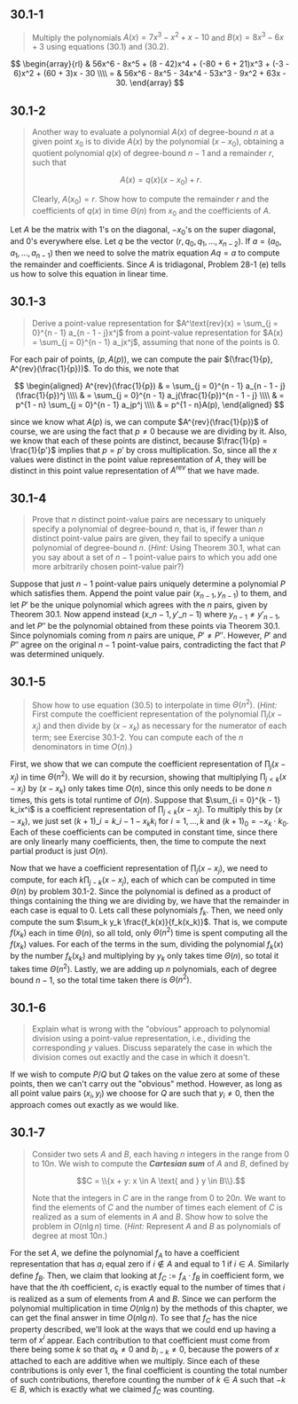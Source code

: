 ## 30.1-1

> Multiply the polynomials $A(x) = 7x^3 - x^2 + x - 10$ and $B(x) = 8x^3 - 6x + 3$ using equations $\text{(30.1)}$ and $\text{(30.2)}$.

$$
\begin{array}{rl}
  & 56x^6 - 8x^5 + (8 - 42)x^4 + (-80 + 6 + 21)x^3 + (-3 - 6)x^2 + (60 + 3)x - 30 \\\\
= & 56x^6 - 8x^5 - 34x^4 - 53x^3 - 9x^2 + 63x - 30.
\end{array}
$$

## 30.1-2

> Another way to evaluate a polynomial $A(x)$ of degree-bound $n$ at a given point $x_0$ is to divide $A(x)$ by the polynomial $(x - x_0)$, obtaining a quotient polynomial $q(x)$ of degree-bound $n - 1$ and a remainder $r$, such that
>
> $$A(x) = q(x)(x - x_0) + r.$$
> 
> Clearly, $A(x_0) = r$. Show how to compute the remainder $r$ and the coefficients of $q(x)$ in time $\Theta(n)$ from $x_0$ and the coefficients of $A$.

Let $A$ be the matrix with $1$'s on the diagonal, $−x_0$'s on the super diagonal, and $0$'s everywhere else. Let $q$ be the vector $(r, q_0, q_1, \dots, x_{n − 2})$. If $a = (a_0, a_1, \dots, a_{n − 1})$ then we need to solve the matrix equation $Aq = a$ to compute the remainder and coefficients. Since $A$ is tridiagonal, Problem 28-1 (e) tells us how to solve this equation in linear time.

## 30.1-3

> Derive a point-value representation for $A^\text{rev}(x) = \sum_{j = 0}^{n - 1} a_{n - 1 - j}x^j$ from a point-value representation for $A(x) = \sum_{j = 0}^{n - 1} a_jx^j$, assuming that none of the points is $0$.

For each pair of points, $(p, A(p))$, we can compute the pair $(\frac{1}{p}, A^{rev}(\frac{1}{p}))$. To do this, we note that

$$
\begin{aligned}
A^{rev}(\frac{1}{p}) 
    & = \sum_{j = 0}^{n - 1} a_{n - 1 - j} (\frac{1}{p})^j \\\\
    & = \sum_{j = 0}^{n - 1} a_j(\frac{1}{p})^{n - 1 - j} \\\\
    & = p^{1 - n} \sum_{j = 0}^{n - 1} a_jp^j \\\\
    & = p^{1 - n}A(p),
\end{aligned}
$$

since we know what $A(p)$ is, we can compute $A^{rev}(\frac{1}{p})$ of course, we are using the fact that $p \ne 0$ because we are dividing by it. Also, we know that each of these points are distinct, because $\frac{1}{p} = \frac{1}{p'}$ implies that $p = p'$ by cross multiplication. So, since all the $x$ values were distinct in the point value representation of $A$, they will be distinct in this point value representation of $A^{rev}$ that we have made.

## 30.1-4

> Prove that $n$ distinct point-value pairs are necessary to uniquely specify a polynomial of degree-bound $n$, that is, if fewer than $n$ distinct point-value pairs are given, they fail to specify a unique polynomial of degree-bound $n$. ($\textit{Hint:}$ Using Theorem 30.1, what can you say about a set of $n - 1$ point-value pairs to which you add one more arbitrarily chosen point-value pair?)

Suppose that just $n − 1$ point-value pairs uniquely determine a polynomial $P$ which satisfies them. Append the point value pair $(x_{n - 1}, y_{n − 1})$ to them, and let $P'$ be the unique polynomial which agrees with the $n$ pairs, given by Theorem 30.1. Now append instead $(x\_{n - 1}, y'\_{n − 1})$ where $y_{n − 1} \ne y'_{n - 1}$, and let $P''$ be the polynomial obtained from these points via Theorem 30.1. Since polynomials coming from $n$ pairs are unique, $P' \ne P''$. However, $P'$ and $P''$ agree on the original $n − 1$ point-value pairs, contradicting the fact that $P$ was determined uniquely.

## 30.1-5

> Show how to use equation $\text{(30.5)}$ to interpolate in time $\Theta(n^2)$. ($\textit{Hint:}$ First compute the coefficient representation of the polynomial $\prod_j (x - x_j)$ and then divide by $(x - x_k)$ as necessary for the numerator of each term; see Exercise 30.1-2. You can compute each of the $n$ denominators in time $O(n)$.)

First, we show that we can compute the coefficient representation of $\prod_j (x - x_j)$ in time $\Theta(n^2)$. We will do it by recursion, showing that multiplying $\prod_{j < k} (x − x_j)$ by $(x − x_k)$ only takes time $O(n)$, since this only needs to be done $n$ times, this gets is total runtime of $O(n)$. Suppose that $\sum_{i = 0}^{k - 1} k_ix^i$ is a coefficient representation of $\prod_{j < k} (x − x_j)$. To multiply this by $(x − x_k)$, we just set $(k + 1)\_i = k\_{i − 1} - x_kk_i$ for $i = 1, \dots, k$ and $(k + 1)_0 = −x_k \cdot k_0$. Each of these coefficients can be computed in constant time, since there are only linearly many coefficients, then, the time to compute the next partial product is just $O(n)$.

Now that we have a coefficient representation of $\prod_j (x − x_j)$, we need to compute, for each $k \prod_{j − k} (x − x_j)$, each of which can be computed in time $\Theta(n)$ by problem 30.1-2. Since the polynomial is defined as a product of things containing the thing we are dividing by, we have that the remainder in each case is equal to $0$. Lets call these polynomials $f_k$. Then, we need only compute the sum $\sum_k y_k \frac{f_k(x)}{f_k(x_k)}$. That is, we compute $f(x_k)$ each in time $\Theta(n)$, so all told, only $\Theta(n^2)$ time is spent computing all the $f(x_k)$ values. For each of the terms in the sum, dividing the polynomial $f_k(x)$ by the number $f_k(x_k)$ and multiplying by $y_k$ only takes time $\Theta(n)$, so total it takes time $\Theta(n^2)$. Lastly, we are adding up $n$ polynomials, each of degree bound $n − 1$, so the total time taken there is $\Theta(n^2)$.

## 30.1-6

> Explain what is wrong with the "obvious" approach to polynomial division using a point-value representation, i.e., dividing the corresponding $y$ values. Discuss separately the case in which the division comes out exactly and the case in which it doesn't.

If we wish to compute $P / Q$ but $Q$ takes on the value zero at some of these points, then we can't carry out the "obvious" method. However, as long as all point value pairs $(x_i, y_i)$ we choose for $Q$ are such that $y_i \ne 0$, then the approach comes out exactly as we would like.

## 30.1-7

> Consider two sets $A$ and $B$, each having $n$ integers in the range from $0$ to $10n$. We wish to compute the ***Cartesian sum*** of $A$ and $B$, defined by
> 
> $$C = \\{x + y: x \in A \text{ and } y \in B\\}.$$
> 
> Note that the integers in $C$ are in the range from $0$ to $20n$. We want to find the elements of $C$ and the number of times each element of $C$ is realized as a sum of elements in $A$ and $B$. Show how to solve the problem in $O(n\lg n)$ time. ($\textit{Hint:}$ Represent $A$ and $B$ as polynomials of degree at most $10n$.)

For the set $A$, we define the polynomial $f_A$ to have a coefficient representation that has $a_i$ equal zero if $i \notin A$ and equal to $1$ if $i \in A$. Similarly define $f_B$. Then, we claim that looking at $f_C := f_A \cdot f_B$ in coefficient form, we have that the $i$th coefficient, $c_i$ is exactly equal to the number of times that $i$ is realized as a sum of elements from $A$ and $B$. Since we can perform the polynomial multiplication in time $O(n \lg n)$ by the methods of this chapter, we can get the final answer in time $O(n \lg n)$. To see that $f_C$ has the nice property described, we'll look at the ways that we could end up having a term of $x^i$ appear. Each contribution to that coefficient must come from there being some $k$ so that $a_k \ne 0$ and $b_{i − k} \ne 0$, because the powers of $x$ attached to each are additive when we multiply. Since each of these contributions is only ever $1$, the final coefficient is counting the total number of such contributions, therefore counting the number of $k \in A$ such that $−k \in B$, which is exactly what we claimed $f_C$ was counting.
